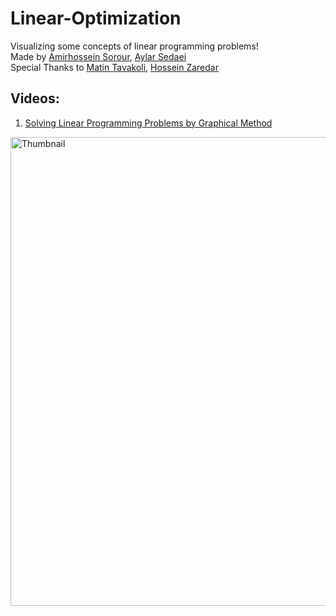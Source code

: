 # Linear-Optimization
Visualizing some concepts of linear programming problems! <br>
Made by [Amirhossein Sorour](https://github.com/amirhosseinsorour), [Aylar Sedaei](https://github.com/AylarSedaei) <br>
Special Thanks to [Matin Tavakoli](https://github.com/MatinTavakoli), [Hossein Zaredar](https://github.com/HosseinZaredar) <br>

## Videos:
1. [Solving Linear Programming Problems by Graphical Method](https://youtu.be/pATJqDh1v2M)
<img width="750" alt="Thumbnail" src="https://user-images.githubusercontent.com/46843953/171987607-3c6c984c-713a-4603-9709-95c6ea0d8e4a.png">
